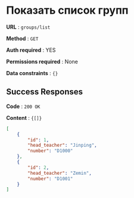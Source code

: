 # Показать список групп

**URL** : `groups/list`

**Method** : `GET`

**Auth required** : YES

**Permissions required** : None

**Data constraints** : `{}`

## Success Responses

**Code** : `200 OK`

**Content** : `{[]}`

```json
[
    {
        "id": 1,
        "head_teacher": "Jinping",
        "number": "D1000"
    },
    {
        "id": 2,
        "head_teacher": "Zemin",
        "number": "D1001"
    }
]
```
